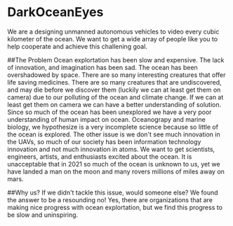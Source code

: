 # DarkOceanEyes
We are a designing unmanned autonomous vehicles to video every cubic kilometer of the ocean. We want to get a wide array of people like you
to help cooperate and achieve this challening goal.

##The Problem
Ocean explortation has been slow and expensive. The lack of innovation, and imagination has been sad. The ocean has been overshadowed by space.
There are so many interesting creatures that offer life saving medicines. There are so many creatures that are undiscovered, and may die before
we discover them (luckily we can at least get them on camera) due to our polluting of the ocean and climate change. If we can at least get them
on camera we can have a better understanding of solution. Since so much of the ocean has been unexplored we have a very poor understanding of human
impact on ocean. Oceanograpy and marine biology, we hypothesize is a very incomplete science because so little of the ocean is explored. The other
issue is we don't see much innovation in the UAVs, so much of our society has been information technology innovation and not much innovation in
atoms. We want to get scientists, engineers, artists, and enthusiasts excited about the ocean. It is unacceptable that in 2021 so much of the ocean
is unknown to us, yet we have landed a man on the moon and many rovers millions of miles away on mars.

##Why us?
If we didn't tackle this issue, would someone else? We found the answer to be a resounding no! Yes, there are organizations that are making
nice progress with ocean explortation, but we find this progress to be slow and uninspiring.
